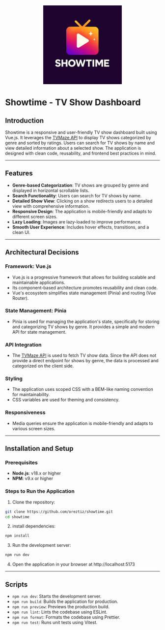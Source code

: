 <p align="center">
  <img src="./src/assets/logo.png" width="256" alt="Showtime">
</p>

# Showtime - TV Show Dashboard

## Introduction

Showtime is a responsive and user-friendly TV show dashboard built using Vue.js. It leverages the [TVMaze API](http://www.tvmaze.com/api) to display TV shows categorized by genre and sorted by ratings. Users can search for TV shows by name and view detailed information about a selected show. The application is designed with clean code, reusability, and frontend best practices in mind.

---

## Features

- **Genre-based Categorization**: TV shows are grouped by genre and displayed in horizontal scrollable lists.
- **Search Functionality**: Users can search for TV shows by name.
- **Detailed Show View**: Clicking on a show redirects users to a detailed view with comprehensive information.
- **Responsive Design**: The application is mobile-friendly and adapts to different screen sizes.
- **Lazy Loading**: Images are lazy-loaded to improve performance.
- **Smooth User Experience**: Includes hover effects, transitions, and a clean UI.

---

## Architectural Decisions

### Framework: Vue.js
- Vue.js is a progressive framework that allows for building scalable and maintainable applications.
- Its component-based architecture promotes reusability and clean code.
- Vue's ecosystem simplifies state management (Pinia) and routing (Vue Router).

### State Management: Pinia
- Pinia is used for managing the application's state, specifically for storing and categorizing TV shows by genre. It provides a simple and modern API for state management.

### API Integration
- The [TVMaze API](http://www.tvmaze.com/api) is used to fetch TV show data. Since the API does not provide a direct endpoint for shows by genre, the data is processed and categorized on the client side.

### Styling
- The application uses scoped CSS with a BEM-like naming convention for maintainability.
- CSS variables are used for theming and consistency.

### Responsiveness
- Media queries ensure the application is mobile-friendly and adapts to various screen sizes.

---

## Installation and Setup

### Prerequisites
- **Node.js**: v18.x or higher
- **NPM**: v9.x or higher

### Steps to Run the Application
1. Clone the repository:
```bash
git clone https://github.com/oreztiz/showtime.git
cd showtime
```

2. install dependencies:
```bash
npm install
```

3. Run the development server:
```bash
npm run dev
```

4. Open the application in your browser at http://localhost:5173

---

## Scripts

- `npm run dev`: Starts the development server.
- `npm run build`: Builds the application for production.
- `npm run preview`: Previews the production build.
- `npm run lint`: Lints the codebase using ESLint.
- `npm run format`: Formats the codebase using Prettier.
- `npm run test`: Runs unit tests using Vitest.

